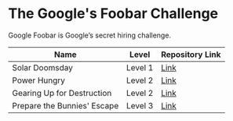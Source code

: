 # The Google's Foobar Challenge
Google Foobar is Google’s secret hiring challenge. 

| Name | Level | Repository Link | 
| --- | --- | --- | 
|	Solar Doomsday	|	Level 1	| [Link](https://github.com/ayushi7rawat/Gooogle-Foobar/tree/master/Level%201) | 
|	Power Hungry	|	Level 2	| [Link](https://github.com/ayushi7rawat/Gooogle-Foobar/tree/master/Level%202/PowerHungry) |
|	Gearing Up for Destruction	|	Level 2	| [Link](https://github.com/ayushi7rawat/Gooogle-Foobar/tree/master/Level%202/GearingUpforDestruction) | 
|	Prepare the Bunnies' Escape	|	Level 3	| [Link](https://github.com/ayushi7rawat/Gooogle-Foobar/tree/master/Level%203) |
